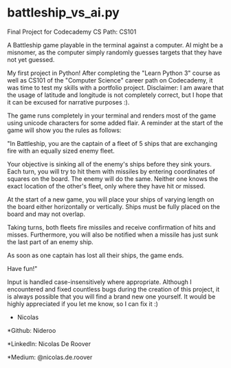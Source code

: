 # battleship_vs_ai.py
Final Project for Codecademy CS Path: CS101

A Battleship game playable in the terminal against a computer. AI might be a misnomer, as the computer simply randomly guesses targets that they have not yet guessed.

My first project in Python! After completing the "Learn Python 3" course as well as CS101 of the "Computer Science" career path on Codecademy, it was time to test my skills with a portfolio project.
Disclaimer: I am aware that the usage of latitude and longitude is not completely correct, but I hope that it can be excused for narrative purposes :).

The game runs completely in your terminal and renders most of the game using unicode characters for some added flair. A reminder at the start of the game will show you the rules as follows:

"In Battleship, you are the captain of a fleet of 5 ships that are exchanging fire with an equally sized enemy fleet.

Your objective is sinking all of the enemy's ships before they sink yours. 
Each turn, you will try to hit them with missiles by entering coordinates of squares on the board. The enemy will do the same. 
Neither one knows the exact location of the other's fleet, only where they have hit or missed.

At the start of a new game, you will place your ships of varying length on the board either horizontally or vertically.
Ships must be fully placed on the board and may not overlap.

Taking turns, both fleets fire missiles and receive confirmation of hits and misses.
Furthermore, you will also be notified when a missile has just sunk the last part of an enemy ship.

As soon as one captain has lost all their ships, the game ends.

Have fun!"

Input is handled case-insensitively where appropriate. Although I encountered and fixed countless bugs during the creation of this project, it is always possible that you will find a brand new one yourself. It would be highly appreciated if you let me know, so I can fix it :)

- Nicolas

*Github: Nideroo

*LinkedIn: Nicolas De Roover

*Medium: @nicolas.de.roover
